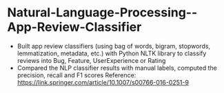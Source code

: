 # Natural-Language-Processing--App-Review-Classifier

- Built app review classifiers (using bag of words, bigram, stopwords, lemmatization, metadata, etc.) with Python NLTK library to classify reviews into Bug, Feature, UserExperience or Rating
- Compared the NLP classifier results with manual labels, computed the precision, recall and F1 scores 
Reference: https://link.springer.com/article/10.1007/s00766-016-0251-9
